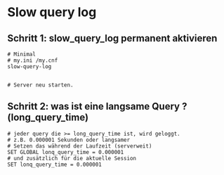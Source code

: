 # Slow query log 

## Schritt 1: slow_query_log permanent aktivieren 

```
# Minimal 
# my.ini /my.cnf 
slow-query-log 
 

# Server neu starten. 
```

## Schritt 2: was ist eine langsame Query ? (long_query_time) 

```
# jeder query die >= long_query_time ist, wird geloggt. 
# z.B. 0.000001 Sekunden oder langsamer 
# Setzen das während der Laufzeit (serverweit)
SET GLOBAL lonq_query_time = 0.000001
# und zusätzlich für die aktuelle Session 
SET lonq_query_time = 0.000001

```
